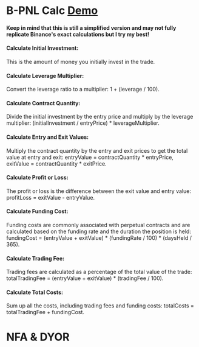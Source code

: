 # B-PNL Calc [Demo](https://wikicrafter.github.io/bpnlcalc/)

#### Keep in mind that this is still a simplified version and may not fully replicate Binance's exact calculations but I try my best!
#### 

#### Calculate Initial Investment:
This is the amount of money you initially invest in the trade.

#### Calculate Leverage Multiplier:
Convert the leverage ratio to a multiplier: 1 + (leverage / 100).

#### Calculate Contract Quantity:
Divide the initial investment by the entry price and multiply by the leverage multiplier: (initialInvestment / entryPrice) * leverageMultiplier.

#### Calculate Entry and Exit Values:
Multiply the contract quantity by the entry and exit prices to get the total value at entry and exit: entryValue = contractQuantity * entryPrice, exitValue = contractQuantity * exitPrice.

#### Calculate Profit or Loss:
The profit or loss is the difference between the exit value and entry value: profitLoss = exitValue - entryValue.

#### Calculate Funding Cost:
Funding costs are commonly associated with perpetual contracts and are calculated based on the funding rate and the duration the position is held: fundingCost = (entryValue + exitValue) * (fundingRate / 100) * (daysHeld / 365).

#### Calculate Trading Fee:
Trading fees are calculated as a percentage of the total value of the trade: totalTradingFee = (entryValue + exitValue) * (tradingFee / 100).

#### Calculate Total Costs:
Sum up all the costs, including trading fees and funding costs: totalCosts = totalTradingFee + fundingCost.


# NFA & DYOR


